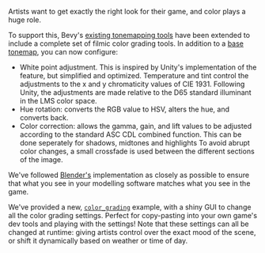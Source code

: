 <!-- Implement filmic color grading. -->
<!-- https://github.com/bevyengine/bevy/pull/13121 -->

Artists want to get exactly the right look for their game, and color plays a huge role.

To support this, Bevy's [existing tonemapping tools](https://bevyengine.org/news/bevy-0-10/#more-tonemapping-choices) have been extended to include a complete set of filmic color grading tools. In addition to a [base tonemap](https://dev-docs.bevyengine.org/bevy/core_pipeline/tonemapping/enum.Tonemapping.html), you can now configure:

- White point adjustment. This is inspired by Unity's implementation of the feature, but simplified and optimized. Temperature and tint control the adjustments to the x and y chromaticity values of CIE 1931. Following Unity, the adjustments are made relative to the D65 standard illuminant in the LMS color space.
- Hue rotation: converts the RGB value to HSV, alters the hue, and converts back.
- Color correction: allows the gamma, gain, and lift values to be adjusted according to the standard ASC CDL combined function. This can be done seperately for shadows, midtones and highlights To avoid abrupt color changes, a small crossfade is used between the different sections of the image.

We've followed [Blender's](https://www.blender.org/) implementation as closely as possible to ensure that what you see in your modelling software matches what you see in the game.

We've provided a new, [`color_grading`](https://github.com/bevyengine/bevy/blob/main/examples/3d/color_grading.rs) example, with a shiny GUI to change all the color grading settings.
Perfect for copy-pasting into your own game's dev tools and playing with the settings!
Note that these settings can all be changed at runtime: giving artists control over the exact mood of the scene, or shift it dynamically based on weather or time of day.
